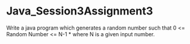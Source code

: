 # Java_Session3Assignment3
Write a java program which generates a random number such that 0 &lt;= Random Number &lt;= N-1 * where N is a given input number.

